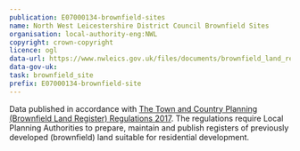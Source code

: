 ```yaml
---
publication: E07000134-brownfield-sites
name: North West Leicestershire District Council Brownfield Sites
organisation: local-authority-eng:NWL
copyright: crown-copyright
licence: ogl
data-url: https://www.nwleics.gov.uk/files/documents/brownfield_land_register1/northwestleicestershire_brownfieldregister_2017-12-31_rev1.csv
data-gov-uk: 
task: brownfield_site
prefix: E07000134-brownfield-site
---
```


Data published in accordance with [The Town and Country Planning (Brownfield Land Register) Regulations 2017](http://www.legislation.gov.uk/uksi/2017/403/contents/made).
The regulations require Local Planning Authorities to prepare, maintain and publish registers of previously developed (brownfield) land suitable for residential development.

